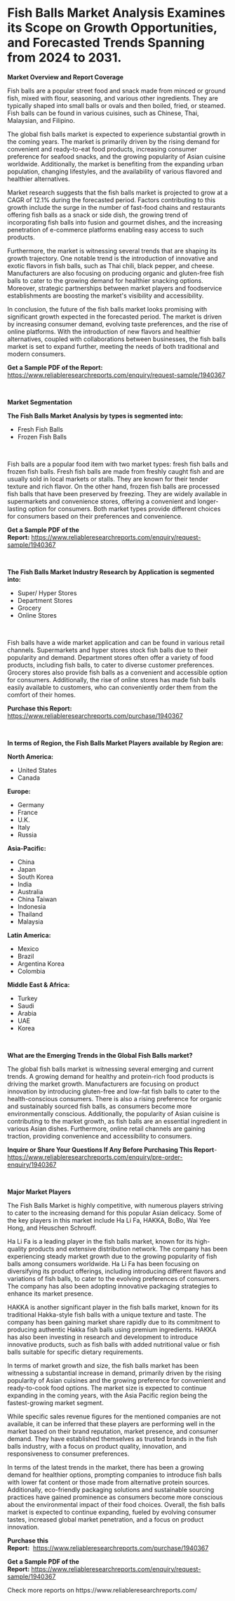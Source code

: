 <p><h1>Fish Balls Market Analysis Examines its Scope on Growth Opportunities, and Forecasted Trends Spanning from 2024 to 2031.</h1></p><p><strong>Market Overview and Report Coverage</strong></p>
<p><p>Fish balls are a popular street food and snack made from minced or ground fish, mixed with flour, seasoning, and various other ingredients. They are typically shaped into small balls or ovals and then boiled, fried, or steamed. Fish balls can be found in various cuisines, such as Chinese, Thai, Malaysian, and Filipino.</p><p>The global fish balls market is expected to experience substantial growth in the coming years. The market is primarily driven by the rising demand for convenient and ready-to-eat food products, increasing consumer preference for seafood snacks, and the growing popularity of Asian cuisine worldwide. Additionally, the market is benefiting from the expanding urban population, changing lifestyles, and the availability of various flavored and healthier alternatives.</p><p>Market research suggests that the fish balls market is projected to grow at a CAGR of 12.1% during the forecasted period. Factors contributing to this growth include the surge in the number of fast-food chains and restaurants offering fish balls as a snack or side dish, the growing trend of incorporating fish balls into fusion and gourmet dishes, and the increasing penetration of e-commerce platforms enabling easy access to such products.</p><p>Furthermore, the market is witnessing several trends that are shaping its growth trajectory. One notable trend is the introduction of innovative and exotic flavors in fish balls, such as Thai chili, black pepper, and cheese. Manufacturers are also focusing on producing organic and gluten-free fish balls to cater to the growing demand for healthier snacking options. Moreover, strategic partnerships between market players and foodservice establishments are boosting the market's visibility and accessibility.</p><p>In conclusion, the future of the fish balls market looks promising with significant growth expected in the forecasted period. The market is driven by increasing consumer demand, evolving taste preferences, and the rise of online platforms. With the introduction of new flavors and healthier alternatives, coupled with collaborations between businesses, the fish balls market is set to expand further, meeting the needs of both traditional and modern consumers.</p></p>
<p><strong>Get a Sample PDF of the Report:</strong> <a href="https://www.reliableresearchreports.com/enquiry/request-sample/1940367">https://www.reliableresearchreports.com/enquiry/request-sample/1940367</a></p>
<p>&nbsp;</p>
<p><strong>Market Segmentation</strong></p>
<p><strong>The Fish Balls Market Analysis by types is segmented into:</strong></p>
<p><ul><li>Fresh Fish Balls</li><li>Frozen Fish Balls</li></ul></p>
<p>&nbsp;</p>
<p><p>Fish balls are a popular food item with two market types: fresh fish balls and frozen fish balls. Fresh fish balls are made from freshly caught fish and are usually sold in local markets or stalls. They are known for their tender texture and rich flavor. On the other hand, frozen fish balls are processed fish balls that have been preserved by freezing. They are widely available in supermarkets and convenience stores, offering a convenient and longer-lasting option for consumers. Both market types provide different choices for consumers based on their preferences and convenience.</p></p>
<p><strong>Get a Sample PDF of the Report:</strong>&nbsp;<a href="https://www.reliableresearchreports.com/enquiry/request-sample/1940367">https://www.reliableresearchreports.com/enquiry/request-sample/1940367</a></p>
<p>&nbsp;</p>
<p><strong>The Fish Balls Market Industry Research by Application is segmented into:</strong></p>
<p><ul><li>Super/ Hyper Stores</li><li>Department Stores</li><li>Grocery</li><li>Online Stores</li></ul></p>
<p>&nbsp;</p>
<p><p>Fish balls have a wide market application and can be found in various retail channels. Supermarkets and hyper stores stock fish balls due to their popularity and demand. Department stores often offer a variety of food products, including fish balls, to cater to diverse customer preferences. Grocery stores also provide fish balls as a convenient and accessible option for consumers. Additionally, the rise of online stores has made fish balls easily available to customers, who can conveniently order them from the comfort of their homes.</p></p>
<p><strong>Purchase this Report:</strong>&nbsp; <a href="https://www.reliableresearchreports.com/purchase/1940367">https://www.reliableresearchreports.com/purchase/1940367</a></p>
<p>&nbsp;</p>
<p><strong>In terms of Region, the Fish Balls Market Players available by Region are:</strong></p>
<p>
    <p> <strong> North America: </strong>
        <ul>
            <li>United States</li>
            <li>Canada</li>
        </ul>
        </p> 
    <p> <strong> Europe: </strong>
        <ul>
            <li>Germany</li>
            <li>France</li>
            <li>U.K.</li>
            <li>Italy</li>
            <li>Russia</li>
        </ul>
        </p> 
    <p> <strong> Asia-Pacific: </strong>
        <ul>
            <li>China</li>
            <li>Japan</li>
            <li>South Korea</li>
            <li>India</li>
            <li>Australia</li>
            <li>China Taiwan</li>
            <li>Indonesia</li>
            <li>Thailand</li>
            <li>Malaysia</li>
        </ul>
        </p> 
    <p> <strong> Latin America: </strong>
        <ul>
            <li>Mexico</li>
            <li>Brazil</li>
            <li>Argentina Korea</li>
            <li>Colombia</li>
        </ul>
        </p> 
    <p> <strong> Middle East & Africa: </strong>
        <ul>
            <li>Turkey</li>
            <li>Saudi</li>
            <li>Arabia</li>
            <li>UAE</li>
            <li>Korea</li>
        </ul>
    </p>
    </p>
<p>&nbsp;</p>
<p><strong>What are the Emerging Trends in the Global Fish Balls market?</strong></p>
<p><p>The global fish balls market is witnessing several emerging and current trends. A growing demand for healthy and protein-rich food products is driving the market growth. Manufacturers are focusing on product innovation by introducing gluten-free and low-fat fish balls to cater to the health-conscious consumers. There is also a rising preference for organic and sustainably sourced fish balls, as consumers become more environmentally conscious. Additionally, the popularity of Asian cuisine is contributing to the market growth, as fish balls are an essential ingredient in various Asian dishes. Furthermore, online retail channels are gaining traction, providing convenience and accessibility to consumers.</p></p>
<p><strong>Inquire or Share Your Questions If Any Before Purchasing This Report</strong>- <a href="https://www.reliableresearchreports.com/enquiry/pre-order-enquiry/1940367">https://www.reliableresearchreports.com/enquiry/pre-order-enquiry/1940367</a></p>
<p>&nbsp;</p>
<p><strong>Major Market Players</strong></p>
<p><p>The Fish Balls Market is highly competitive, with numerous players striving to cater to the increasing demand for this popular Asian delicacy. Some of the key players in this market include Ha Li Fa, HAKKA, BoBo, Wai Yee Hong, and Heuschen Schrouff.</p><p>Ha Li Fa is a leading player in the fish balls market, known for its high-quality products and extensive distribution network. The company has been experiencing steady market growth due to the growing popularity of fish balls among consumers worldwide. Ha Li Fa has been focusing on diversifying its product offerings, including introducing different flavors and variations of fish balls, to cater to the evolving preferences of consumers. The company has also been adopting innovative packaging strategies to enhance its market presence.</p><p>HAKKA is another significant player in the fish balls market, known for its traditional Hakka-style fish balls with a unique texture and taste. The company has been gaining market share rapidly due to its commitment to producing authentic Hakka fish balls using premium ingredients. HAKKA has also been investing in research and development to introduce innovative products, such as fish balls with added nutritional value or fish balls suitable for specific dietary requirements. </p><p>In terms of market growth and size, the fish balls market has been witnessing a substantial increase in demand, primarily driven by the rising popularity of Asian cuisines and the growing preference for convenient and ready-to-cook food options. The market size is expected to continue expanding in the coming years, with the Asia Pacific region being the fastest-growing market segment.</p><p>While specific sales revenue figures for the mentioned companies are not available, it can be inferred that these players are performing well in the market based on their brand reputation, market presence, and consumer demand. They have established themselves as trusted brands in the fish balls industry, with a focus on product quality, innovation, and responsiveness to consumer preferences.</p><p>In terms of the latest trends in the market, there has been a growing demand for healthier options, prompting companies to introduce fish balls with lower fat content or those made from alternative protein sources. Additionally, eco-friendly packaging solutions and sustainable sourcing practices have gained prominence as consumers become more conscious about the environmental impact of their food choices. Overall, the fish balls market is expected to continue expanding, fueled by evolving consumer tastes, increased global market penetration, and a focus on product innovation.</p></p>
<p><strong>Purchase this Report:</strong>&nbsp;&nbsp;<a href="https://www.reliableresearchreports.com/purchase/1940367">https://www.reliableresearchreports.com/purchase/1940367</a></p>
<p></p>
<p><strong>Get a Sample PDF of the Report:</strong>&nbsp;<a href="https://www.reliableresearchreports.com/enquiry/request-sample/1940367">https://www.reliableresearchreports.com/enquiry/request-sample/1940367</a></p>
<p>Check more reports on https://www.reliableresearchreports.com/</p>